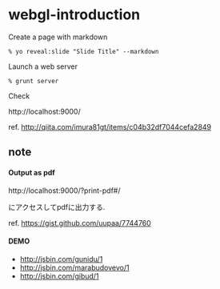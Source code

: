 webgl-introduction
==================

Create a page with markdown

```
% yo reveal:slide "Slide Title" --markdown
```

Launch a web server

```
% grunt server
```

Check

http://localhost:9000/


ref.
http://qiita.com/imura81gt/items/c04b32df7044cefa2849

note
-----------

#### Output as pdf

http://localhost:9000/?print-pdf#/

にアクセスしてpdfに出力する.

ref.
https://gist.github.com/uupaa/7744760

#### DEMO

* http://jsbin.com/gunidu/1
* http://jsbin.com/marabudovevo/1
* http://jsbin.com/gibud/1


